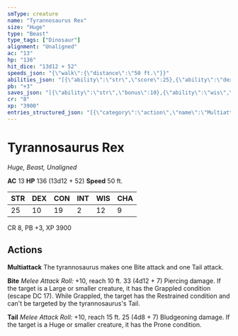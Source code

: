 ```yaml
---
smType: creature
name: "Tyrannosaurus Rex"
size: "Huge"
type: "Beast"
type_tags: ["Dinosaur"]
alignment: "Unaligned"
ac: "13"
hp: "136"
hit_dice: "13d12 + 52"
speeds_json: "{\"walk\":{\"distance\":\"50 ft.\"}}"
abilities_json: "[{\"ability\":\"str\",\"score\":25},{\"ability\":\"dex\",\"score\":10},{\"ability\":\"con\",\"score\":19},{\"ability\":\"int\",\"score\":2},{\"ability\":\"wis\",\"score\":12},{\"ability\":\"cha\",\"score\":9}]"
pb: "+3"
saves_json: "[{\"ability\":\"str\",\"bonus\":10},{\"ability\":\"wis\",\"bonus\":4}]"
cr: "8"
xp: "3900"
entries_structured_json: "[{\"category\":\"action\",\"name\":\"Multiattack\",\"text\":\"The tyrannosaurus makes one Bite attack and one Tail attack.\"},{\"category\":\"action\",\"name\":\"Bite\",\"text\":\"*Melee Attack Roll:* +10, reach 10 ft. 33 (4d12 + 7) Piercing damage. If the target is a Large or smaller creature, it has the Grappled condition (escape DC 17). While Grappled, the target has the Restrained condition and can't be targeted by the tyrannosaurus's Tail.\"},{\"category\":\"action\",\"name\":\"Tail\",\"text\":\"*Melee Attack Roll:* +10, reach 15 ft. 25 (4d8 + 7) Bludgeoning damage. If the target is a Huge or smaller creature, it has the Prone condition.\"}]"
---
```


# Tyrannosaurus Rex
*Huge, Beast, Unaligned*

**AC** 13
**HP** 136 (13d12 + 52)
**Speed** 50 ft.

| STR | DEX | CON | INT | WIS | CHA |
| --- | --- | --- | --- | --- | --- |
| 25 | 10 | 19 | 2 | 12 | 9 |

CR 8, PB +3, XP 3900

## Actions

**Multiattack**
The tyrannosaurus makes one Bite attack and one Tail attack.

**Bite**
*Melee Attack Roll:* +10, reach 10 ft. 33 (4d12 + 7) Piercing damage. If the target is a Large or smaller creature, it has the Grappled condition (escape DC 17). While Grappled, the target has the Restrained condition and can't be targeted by the tyrannosaurus's Tail.

**Tail**
*Melee Attack Roll:* +10, reach 15 ft. 25 (4d8 + 7) Bludgeoning damage. If the target is a Huge or smaller creature, it has the Prone condition.
